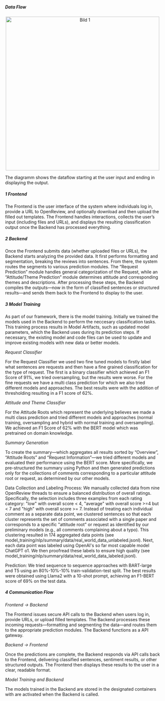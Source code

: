 

##### **Data Flow**

<p align="center" style="display: flex; gap: 20px; justify-content: center;">
  <img src="../../images/image_dataflow.jpg" alt="Bild 1" width="500" height="auto">
</p>
The diagramm shows the dataflow starting at the user input and ending in displaying the output.

##### **1 Frontend**
The Frontend is the user interface of the system where individuals log in, provide a URL to OpenReview, and optionally download and then upload the filled out templates. The Frontend handles interactions, collects the user’s input (including files and URLs), and displays the resulting classification output once the Backend has processed everything.

##### **2 Backend**
Once the Frontend submits data (whether uploaded files or URLs), the Backend starts analyzing the provided data. It first performs formatting and segmentation, breaking the reviews into sentences. From there, the system routes the segments to various prediction modules. The “Request Prediction” module handles general categorization of the Request, while an “Attitude/Theme Prediction” module determines attitude and corresponding themes and descriptions. After processing these steps, the Backend compiles the outputs—now in the form of classified sentences or structured results—and sends them back to the Frontend to display to the user.

##### **3 Model Training**
As part of our framework, there is the model training. Initially we trained the models used in the Backend to perform the neccesary classification tasks. This training process results in Model Artifacts, such as updated model parameters, which the Backend uses during its prediction steps. If necessary, the existing model and code files can be used to update and improve existing models with new data or better models.

*Request Classifier*

For the Request Classifier we used two fine tuned models to firstly label what sentences are requests and then have a fine grained classification for the type of request. The first is a binary classifier which achieved an F1 Score of 91%, we tried oversampling, but the results were worse. For the fine requests we have a multi class prediction for which we also tried different models and approaches. The best results were with the addition of thresholding resulting in a F1 score of 62%.

*Attitude and Theme Classifier*

For the Attitude Roots which represent the underlying believes we made a multi class prediction and tried different models and approaches (normal training, oversampling and hybrid with normal training and oversampling). We achieved an F1 Score of 62% with the BERT model which was pretrained on domain knowledge.


*Summary Generation*

To create the summary—which aggregates all results sorted by “Overview”, “Attitude Roots” and “Request Information”—we tried different models and evaluated their performance using the BERT score. More specifically, we pre-structured the summary using Python and then generated predictions only for the collections of comments corresponding to a particular attitude root or request, as determined by our other models.

Data Collection and Labeling Process:
We manually collected data from nine OpenReview threads to ensure a balanced distribution of overall ratings. Specifically, the selection includes three examples from each rating category: "low" with overall score < 4, "average" with overall score >=4 but < 7 and "high" with overall score >= 7. Instead of treating each individual comment as a separate data point, we clustered sentences so that each cluster represents the set of comments associated with a single paper and corresponds to a specific "attitude root" or request as identified by our preliminary models (e.g., all comments complaining about a typo). This clustering resulted in 174 aggregated data points (see model_training/nlp/summary/data/real_world_data_unlabeled.jsonl).
Next, each data point was labeled using OpenAI's so far most capable model ChatGPT o1. We then proofread these labels to ensure high quality (see model_training/nlp/summary/data/real_world_data_labeled.jsonl).

Prediction:
We tried sequence to sequence approaches with BART-large and T5 using an 80%-10%-10% train-validation-test split.
The best results were obtained using Llama2 with a 10-shot prompt, achieving an F1-BERT score of 69% on the test data.

##### **4 Communication Flow**

*Frontend → Backend*

The Frontend issues secure API calls to the Backend when users log in, provide URLs, or upload filled templates.
The Backend processes these incoming requests—formatting and segmenting the data—and routes them to the appropriate prediction modules.
The Backend functions as a API gateway.

*Backend → Frontend*

Once the predictions are complete, the Backend responds via API calls back to the Frontend, delivering classified sentences, sentiment results, or other structured outputs.
The Frontend then displays these results to the user in a clear, readable format.

*Model Training and Backend*

The models trained in the Backend are stored in the designated containers with are activated when the Backend is called.
